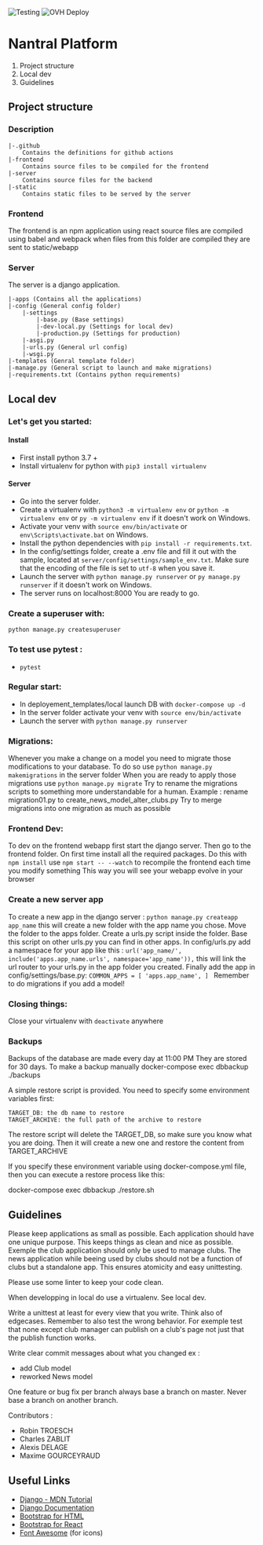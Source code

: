 ![Testing](https://github.com/RobinetFox/nantralPlatform/workflows/Testing/badge.svg?branch=master)
![OVH Deploy](https://github.com/RobinetFox/nantralPlatform/workflows/OVH%20Deploy/badge.svg)
# Nantral Platform

1. Project structure
2. Local dev
3. Guidelines

## Project structure
### Description
```
|-.github 
    Contains the definitions for github actions
|-frontend
    Contains source files to be compiled for the frontend
|-server
    Contains source files for the backend
|-static
    Contains static files to be served by the server
 ```

### Frontend
The frontend is an npm application using react
source files are compiled using babel and webpack
when files from this folder are compiled they are sent
to static/webapp

### Server
The server is a django application.
```
|-apps (Contains all the applications)
|-config (General config folder)
    |-settings
        |-base.py (Base settings)
        |-dev-local.py (Settings for local dev)
        |-production.py (Settings for production)
    |-asgi.py
    |-urls.py (General url config)
    |-wsgi.py
|-templates (Genral template folder)
|-manage.py (General script to launch and make migrations)
|-requirements.txt (Contains python requirements)
```
## Local dev

### Let's get you started:
#### Install
- First install python 3.7 +
- Install virtualenv for python with `pip3 install virtualenv`

#### Server
- Go into the server folder.
- Create a virtualenv with `python3 -m virtualenv env` or `python -m virtualenv env` or `py -m virtualenv env` if it doesn't work on Windows.
- Activate your venv with `source env/bin/activate` or `env\Scripts\activate.bat` on Windows.
- Install the python dependencies with `pip install -r requirements.txt`.
- In the config/settings folder, create a .env file and fill it out with the sample, located at `server/config/settings/sample_env.txt`. Make sure that the encoding of the file is set to `utf-8` when you save it.
- Launch the server with `python manage.py runserver` or `py manage.py runserver` if it doesn't work on Windows.
- The server runs on localhost:8000
You are ready to go.
### Create a superuser with:
`python manage.py createsuperuser`

### To test use pytest :
- ```pytest```

### Regular start:
- In deployement_templates/local launch DB with `docker-compose up -d`
- In the server folder activate your venv with `source env/bin/activate`
- Launch the server with `python manage.py runserver`

### Migrations:
Whenever you make a change on a model you need to migrate those modifications
to your database.
To do so use `python manage.py makemigrations` in the server folder
When you are ready to apply those migrations use `python manage.py migrate`
Try to rename the migrations scripts to something more understandable for a human.
Example : rename migration01.py to create_news_model_alter_clubs.py
Try to merge migrations into one migration as much as possible

### Frontend Dev:
To dev on the frontend webapp first start the django server.
Then go to the frontend folder.
On first time install all the required packages. Do this with `npm install`
use `npm start -- --watch` to recompile the frontend each time you modify something
This way you will see your webapp evolve in your browser
 
### Create a new server app

To create a new app in the django server :
`python manage.py createapp app_name`
this will create a new folder with the app name you chose.
Move the folder to the apps folder.
Create a urls.py script inside the folder. Base this script on other urls.py you can find in other apps.
In config/urls.py add a namespace for your app like this :
`url('app_name/', include('apps.app_name.urls', namespace='app_name')),`
this will link the url router to your urls.py in the app folder you created.
Finally add the app in config/settings/base.py:
`COMMON_APPS = [
    'apps.app_name',
 ]
`
Remember to do migrations if you add a model!
### Closing things:
Close your virtualenv with `deactivate` anywhere

### Backups

Backups of the database are made every day at 11:00 PM
They are stored for 30 days.
To make a backup manually 
docker-compose exec dbbackup ./backups

A simple restore script is provided. You need to specify some environment variables first:

    TARGET_DB: the db name to restore
    TARGET_ARCHIVE: the full path of the archive to restore

The restore script will delete the TARGET_DB, so make sure you know what you are doing. Then it will create a new one and restore the content from TARGET_ARCHIVE

If you specify these environment variable using docker-compose.yml file, then you can execute a restore process like this:

docker-compose exec dbbackup ./restore.sh


## Guidelines

Please keep applications as small as possible.
Each application should have one unique purpose.
This keeps things as clean and nice as possible.
Exemple the club application should only be used to
manage clubs. The news application while beeing used
by clubs should not be a function of clubs but a standalone
app.  This ensures atomicity and easy unittesting.

Please use some linter to keep your code clean.

When developping in local do use a virtualenv. See local dev.

Write a unittest at least for every view that you write. Think also of edgecases.
Remember to also test the wrong behavior. For exemple test that none except 
club manager can publish on a club's page not just that the publish function works.

Write clear commit messages about what you changed ex :
+ add Club model
+ reworked News model

One feature or bug fix per branch always base a branch on master.
Never base a branch on another branch.


Contributors :
* Robin TROESCH
* Charles ZABLIT
* Alexis DELAGE
* Maxime GOURCEYRAUD
    

## Useful Links

* [Django - MDN Tutorial](https://developer.mozilla.org/fr/docs/Learn/Server-side/Django)
* [Django Documentation](https://docs.djangoproject.com/en/3.2/)
* [Bootstrap for HTML](https://getbootstrap.com/docs/5.0/getting-started/introduction/)
* [Bootstrap for React](https://react-bootstrap.github.io/components/alerts)
* [Font Awesome](https://fontawesome.com/v5.15/icons?d=gallery&p=2&m=free) (for icons)
